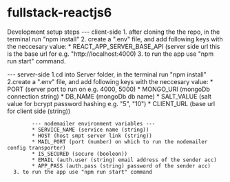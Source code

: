 # fullstack-reactjs6


Development setup steps 
--- client-side
      1. after cloning the the repo, in the terminal run "npm install"
      2. create a ".env" file, and add following keys with the neccesary value:
            * REACT_APP_SERVER_BASE_API (server side url this is the base url for e.g. "http://localhost:4000)
      3. to run the app use "npm run start" command.

--- server-side
      1.cd into Server folder, in the terminal run "npm install"
      2.create a ".env" file, and add following keys with the neccesary value:
            * PORT (server port to run on e.g. 4000, 5000)
            * MONGO_URI (mongoDb connection string)
            * DB_NAME (mongoDb db name)
            * SALT_VALUE (salt value for bcrypt password hashing e.g. "5", "10")
            * CLIENT_URL (base url for client side (string))

            --- nodemailer environment variables ---
            * SERVICE_NAME (service name (string))
            * HOST (host smpt server link (string))
            * MAIL_PORT (port (number) on which to run the nodemailer config transporter)
            * IS_SECURED (secure (booleon))
            * EMAIL (auth.user (string) email address of the sender acc)
            * APP_PASS (auth.pass (string) password of the sender acc)
      3. to run the app use "npm run start" command